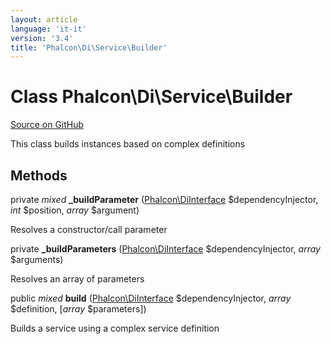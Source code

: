 ```yaml
---
layout: article
language: 'it-it'
version: '3.4'
title: 'Phalcon\Di\Service\Builder'
---
```


# Class **Phalcon\Di\Service\Builder**

<a href="https://github.com/phalcon/cphalcon/tree/v3.4.0/phalcon/di/service/builder.zep" class="btn btn-default btn-sm">Source on GitHub</a>

This class builds instances based on complex definitions

## Methods

private *mixed* **_buildParameter** ([Phalcon\DiInterface](/3.4/en/api/Phalcon_DiInterface) $dependencyInjector, *int* $position, *array* $argument)

Resolves a constructor/call parameter

private **_buildParameters** ([Phalcon\DiInterface](/3.4/en/api/Phalcon_DiInterface) $dependencyInjector, *array* $arguments)

Resolves an array of parameters

public *mixed* **build** ([Phalcon\DiInterface](/3.4/en/api/Phalcon_DiInterface) $dependencyInjector, *array* $definition, [*array* $parameters])

Builds a service using a complex service definition